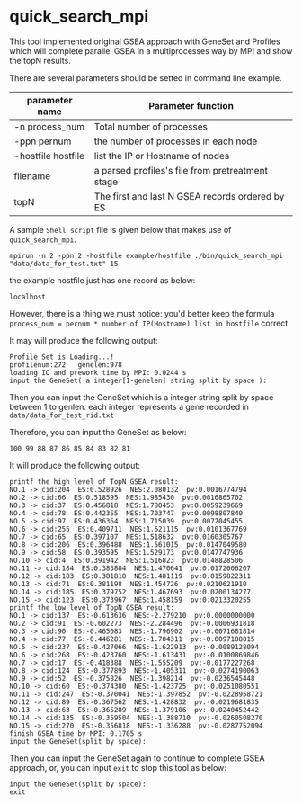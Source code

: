 <a name="quick_search_mpi.doc"></a>
# quick_search_mpi #

This tool implemented original GSEA approach with GeneSet and Profiles
which will complete parallel GSEA in a multiprocesses way by MPI and 
show the topN results.

There are several parameters should be setted in command line example.

| parameter name | Parameter function |
| -------------- | -------------------|
| -n process_num | Total number of processes |
| -ppn pernum |the number of processes in each node |
| -hostfile hostfile | list the IP or Hostname of nodes |
| filename | a parsed profiles's file from pretreatment stage |
| topN | The first and last N GSEA records ordered by ES |

A sample `Shell script` file is given below that makes use of `quick_search_mpi`.

```shell
mpirun -n 2 -ppn 2 -hostfile example/hostfile ./bin/quick_search_mpi "data/data_for_test.txt" 15
```

the example hostfile just has one record as below:
```shell
localhost
```

However, there is a thing we must notice:
you'd better keep the formula `process_num = pernum * number of IP(Hostname) list in hostfile` 
correct.

It may will produce the following output:
```shell
Profile Set is Loading...!
profilenum:272	 genelen:978
loading IO and prework time by MPI: 0.0244 s
input the GeneSet( a integer[1-genelen] string split by space ):
```

Then you can input the GeneSet which is a integer string split by space 
between 1 to genlen. each integer represents a gene recorded in 
`data/data_for_test_rid.txt`

Therefore, you can input the GeneSet as below:
```shell
100 99 88 87 86 85 84 83 82 81
```

It will produce the following output:
```shell
printf the high level of TopN GSEA result:
NO.1 -> cid:204  ES:0.528926  NES:2.080132  pv:0.0016774794
NO.2 -> cid:66  ES:0.518595  NES:1.985430  pv:0.0016865702
NO.3 -> cid:37  ES:0.456818  NES:1.780453  pv:0.0059239669
NO.4 -> cid:78  ES:0.442355  NES:1.703747  pv:0.0098807840
NO.5 -> cid:97  ES:0.436364  NES:1.715039  pv:0.0072045455
NO.6 -> cid:255  ES:0.409711  NES:1.621115  pv:0.0101367769
NO.7 -> cid:65  ES:0.397107  NES:1.518632  pv:0.0160305767
NO.8 -> cid:206  ES:0.396488  NES:1.561015  pv:0.0147049580
NO.9 -> cid:58  ES:0.393595  NES:1.529173  pv:0.0147747936
NO.10 -> cid:4  ES:0.391942  NES:1.516823  pv:0.0148828506
NO.11 -> cid:184  ES:0.383884  NES:1.470641  pv:0.0172006207
NO.12 -> cid:183  ES:0.381818  NES:1.481119  pv:0.0159822311
NO.13 -> cid:71  ES:0.381198  NES:1.454726  pv:0.0210621910
NO.14 -> cid:185  ES:0.379752  NES:1.467693  pv:0.0200134277
NO.15 -> cid:123  ES:0.373967  NES:1.458159  pv:0.0213320255
printf the low level of TopN GSEA result:
NO.1 -> cid:137  ES:-0.613636  NES:-2.279210  pv:0.0000000000
NO.2 -> cid:91  ES:-0.602273  NES:-2.284496  pv:-0.0006931818
NO.3 -> cid:90  ES:-0.465083  NES:-1.796902  pv:-0.0071681814
NO.4 -> cid:77  ES:-0.446281  NES:-1.704311  pv:-0.0097188015
NO.5 -> cid:237  ES:-0.427066  NES:-1.622913  pv:-0.0089128094
NO.6 -> cid:268  ES:-0.423760  NES:-1.613431  pv:-0.0100869846
NO.7 -> cid:17  ES:-0.418388  NES:-1.555209  pv:-0.0177227268
NO.8 -> cid:124  ES:-0.377893  NES:-1.405311  pv:-0.0274190063
NO.9 -> cid:52  ES:-0.375826  NES:-1.398214  pv:-0.0236545448
NO.10 -> cid:60  ES:-0.374380  NES:-1.423725  pv:-0.0251080551
NO.11 -> cid:247  ES:-0.370041  NES:-1.397852  pv:-0.0228958721
NO.12 -> cid:89  ES:-0.367562  NES:-1.428832  pv:-0.0219681835
NO.13 -> cid:63  ES:-0.365289  NES:-1.379106  pv:-0.0240452442
NO.14 -> cid:135  ES:-0.359504  NES:-1.388710  pv:-0.0260508270
NO.15 -> cid:270  ES:-0.356818  NES:-1.336288  pv:-0.0287752094
finish GSEA time by MPI: 0.1705 s
input the GeneSet(split by space):
```

Then you can input the GeneSet again to continue to complete GSEA approach,
or, you can input `exit` to stop this tool as below:
```shell
input the GeneSet(split by space):
exit
```